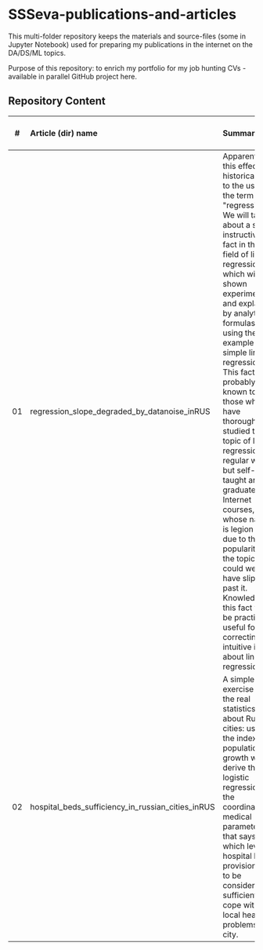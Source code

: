 # SSSeva-publications-and-articles

This multi-folder repository keeps the materials and source-files (some in Jupyter Notebook) used for preparing my publications in the internet on the DA/DS/ML topics.

Purpose of this repository: to enrich my portfolio for my job hunting CVs - available in parallel GitHub project here.

## Repository Content
| \# | Article (dir) name | Summary | Internet resource link | Publication status |
|:---:|:------------|:--------------------|:-----------------|:----------------|
| 01 | regression_slope_degraded_by_datanoise_inRUS | Apparently, this effect has historically led to the use of the term "regression".  We will talk about a small instructive fact in the field of linear regression, which will be shown experimentally and explained by analytical formulas using the example of simple linear regression.  This fact is probably known to those who have thoroughly studied the topic of linear regression in a regular way, but self-taught and graduates of Internet courses, whose name is legion today due to the popularity of the topic, could well have slipped past it.  Knowledge of this fact will be practically useful for correcting intuitive ideas about linear regression. | <a href='https://habr.com/ru/users/SanSanychSeva/posts/sandbox/'>Habr</a> | awaiting moderation - not in public access yet |
| 02 | hospital_beds_sufficiency_in_russian_cities_inRUS | A simple ML exercise on the real statistics data about Russian cities: using the index of population growth we derive the logistic regression in the coordinates of medical parameters, that says which level of hospital beds provisioning is to be considered as sufficient to cope with the local health problems in a city. | Habr | not sent yet |
